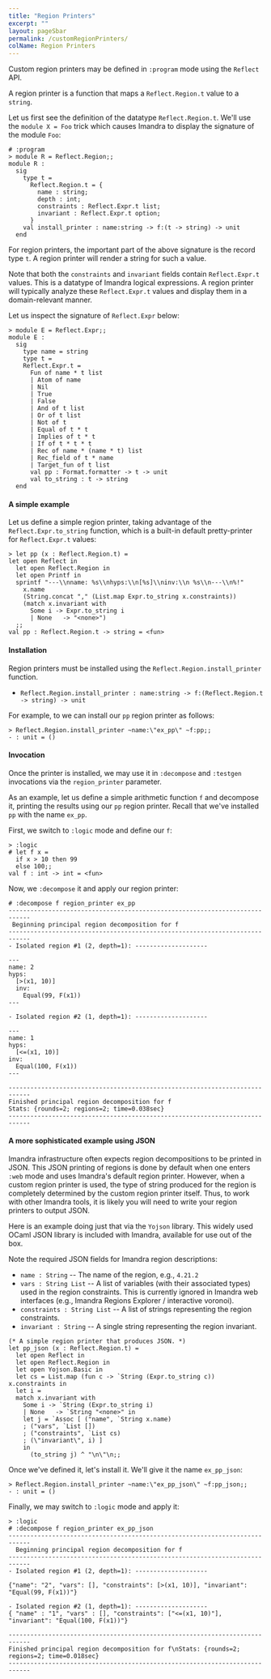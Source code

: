 ```yaml
---
title: "Region Printers"
excerpt: ""
layout: pageSbar
permalink: /customRegionPrinters/
colName: Region Printers
---
```

Custom region printers may be defined in `:program` mode using the `Reflect` API.

A region printer is a function that maps a `Reflect.Region.t` value to a `string`.

Let us first see the definition of the datatype `Reflect.Region.t`. We'll use the `module X = Foo` trick which causes Imandra to display the signature of the module `Foo`:
```
# :program
> module R = Reflect.Region;;
module R :
  sig
    type t =
      Reflect.Region.t = {
        name : string;
        depth : int;
        constraints : Reflect.Expr.t list;
        invariant : Reflect.Expr.t option;
      }
    val install_printer : name:string -> f:(t -> string) -> unit
  end
```

For region printers, the important part of the above signature is the record type `t`. A region printer will render a string for such a value. 

Note that both the `constraints` and `invariant` fields contain `Reflect.Expr.t` values. This is a datatype of Imandra logical expressions. A region printer will typically analyze these `Reflect.Expr.t` values and display them in a domain-relevant manner. 

Let us inspect the signature of `Reflect.Expr` below:
```
> module E = Reflect.Expr;;
module E :
  sig
    type name = string
    type t =
    Reflect.Expr.t =
      Fun of name * t list
      | Atom of name
      | Nil
      | True
      | False
      | And of t list
      | Or of t list
      | Not of t
      | Equal of t * t
      | Implies of t * t
      | If of t * t * t
      | Rec of name * (name * t) list
      | Rec_field of t * name
      | Target_fun of t list
      val pp : Format.formatter -> t -> unit
      val to_string : t -> string
  end
```

#### A simple example

Let us define a simple region printer, taking advantage of the `Reflect.Expr.to_string` function, which is a built-in default pretty-printer for `Reflect.Expr.t` values:
```
> let pp (x : Reflect.Region.t) =
let open Reflect in
  let open Reflect.Region in
  let open Printf in
  sprintf "---\\nname: %s\\nhyps:\\n[%s]\\ninv:\\n %s\\n---\\n%!"
    x.name
    (String.concat "," (List.map Expr.to_string x.constraints))
    (match x.invariant with
      Some i -> Expr.to_string i
      | None   -> "<none>")
  ;;
val pp : Reflect.Region.t -> string = <fun>
```

#### Installation

Region printers must be installed using the `Reflect.Region.install_printer` function.

- `Reflect.Region.install_printer : name:string -> f:(Reflect.Region.t -> string) -> unit`

For example, to we can install our `pp` region printer as follows:

```
> Reflect.Region.install_printer ~name:\"ex_pp\" ~f:pp;;
- : unit = ()
```

#### Invocation

Once the printer is installed, we may use it in `:decompose` and `:testgen` invocations via the `region_printer` parameter.

As an example, let us define a simple arithmetic function `f` and decompose it, printing the results using our `pp` region printer. Recall that we've installed `pp` with the name `ex_pp`.

First, we switch to `:logic` mode and define our `f`:

```
> :logic
# let f x =
  if x > 10 then 99
  else 100;;
val f : int -> int = <fun>
```

Now, we `:decompose` it and apply our region printer:
```
# :decompose f region_printer ex_pp
----------------------------------------------------------------------------
 Beginning principal region decomposition for f
----------------------------------------------------------------------------
- Isolated region #1 (2, depth=1): --------------------

---
name: 2
hyps:
  [>(x1, 10)]
  inv:
    Equal(99, F(x1))
---

- Isolated region #2 (1, depth=1): --------------------

---
name: 1
hyps:
  [<=(x1, 10)]
inv:
  Equal(100, F(x1))
---

----------------------------------------------------------------------------
Finished principal region decomposition for f
Stats: {rounds=2; regions=2; time=0.038sec}
----------------------------------------------------------------------------
```

#### A more sophisticated example using JSON

Imandra infrastructure often expects region decompositions to be printed in JSON. This JSON printing of regions is done by default when one enters `:web` mode and uses Imandra's default region printer. However, when a custom region printer is used, the type of string produced for the region is completely determined by the custom region printer itself. Thus, to work with other Imandra tools, it is likely you will need to write your region printers to output JSON.

Here is an example doing just that via the `Yojson` library. This widely used OCaml JSON library is included with Imandra, available for use out of the box. 

Note the required JSON fields for Imandra region descriptions:

- `name : String` -- The name of the region, e.g., `4.21.2`
- `vars : String List` -- A list of variables (with their associated types) used in the region constraints. This is currently ignored in Imandra web interfaces (e.g., Imandra Regions Explorer / interactive voronoi).
- `constraints : String List` -- A list of strings representing the region constraints.
- `invariant : String` -- A single string representing the region invariant.

```
(* A simple region printer that produces JSON. *)
let pp_json (x : Reflect.Region.t) =
  let open Reflect in
  let open Reflect.Region in
  let open Yojson.Basic in
  let cs = List.map (fun c -> `String (Expr.to_string c)) x.constraints in
  let i =
  match x.invariant with
    Some i -> `String (Expr.to_string i)
    | None   -> `String "<none>" in
    let j = `Assoc [ ("name", `String x.name)
    ; ("vars", `List [])
    ; ("constraints", `List cs)
    ; (\"invariant\", i) ]
    in
      (to_string j) ^ "\n\"\n;;
```

Once we've defined it, let's install it. We'll give it the name `ex_pp_json`:

```
> Reflect.Region.install_printer ~name:\"ex_pp_json\" ~f:pp_json;;
- : unit = ()
```

Finally, we may switch to `:logic` mode and apply it:

```
> :logic
# :decompose f region_printer ex_pp_json
----------------------------------------------------------------------------
  Beginning principal region decomposition for f
----------------------------------------------------------------------------
- Isolated region #1 (2, depth=1): --------------------

{"name": "2", "vars": [], "constraints": [>(x1, 10)], "invariant": "Equal(99, F(x1))"}

- Isolated region #2 (1, depth=1): --------------------
{ "name" : "1", "vars" : [], "constraints": ["<=(x1, 10)"], "invariant": "Equal(100, F(x1))"}

----------------------------------------------------------------------------
Finished principal region decomposition for f\nStats: {rounds=2; regions=2; time=0.018sec}
----------------------------------------------------------------------------

```